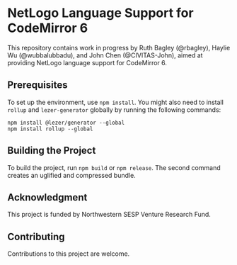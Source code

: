 # NetLogo Language Support for CodeMirror 6
This repository contains work in progress by Ruth Bagley (@rbagley), Haylie Wu (@wubbalubbadu), and John Chen (@CIVITAS-John), aimed at providing NetLogo language support for CodeMirror 6.

## Prerequisites
To set up the environment, use `npm install`. You might also need to install `rollup` and `lezer-generator` globally by running the following commands:

```
npm install @lezer/generator --global
npm install rollup --global
```

## Building the Project
To build the project, run `npm build` or `npm release`. The second command creates an uglified and compressed bundle.

## Acknowledgment
This project is funded by Northwestern SESP Venture Research Fund.

## Contributing
Contributions to this project are welcome.
